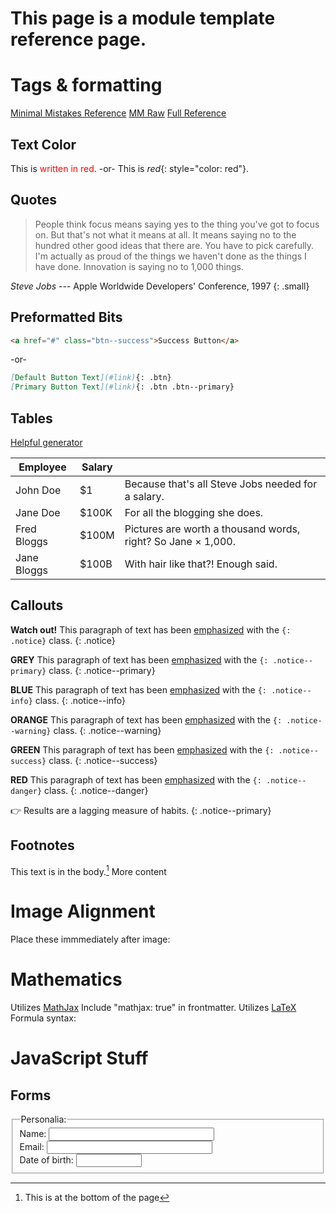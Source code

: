 # This page is a module template reference page.

# Tags & formatting
[Minimal Mistakes Reference](https://mmistakes.github.io/minimal-mistakes/markup/markup-html-tags-and-formatting/)
[MM Raw](https://raw.githubusercontent.com/mmistakes/minimal-mistakes/master/docs/_posts/2013-01-11-markup-html-tags-and-formatting.md)
[Full Reference](https://kramdown.gettalong.org/quickref.html)

## Text Color
This is <span style="color: red">written in red</span>.
-or-
This is *red*{: style="color: red"}.

## Quotes
> People think focus means saying yes to the thing you've got to focus on. But that's not what it means at all. It means saying no to the hundred other good ideas that there are. You have to pick carefully. I'm actually as proud of the things we haven't done as the things I have done. Innovation is saying no to 1,000 things.

<cite>Steve Jobs</cite> --- Apple Worldwide Developers' Conference, 1997
{: .small}

## Preformatted Bits
```html
<a href="#" class="btn--success">Success Button</a>
```
-or-
```markdown
[Default Button Text](#link){: .btn}
[Primary Button Text](#link){: .btn .btn--primary}
```

## Tables
[Helpful generator](https://www.tablesgenerator.com/markdown_tables)

| Employee    | Salary |                                                              |
| --------    | ------ | ------------------------------------------------------------ |
| John Doe    | $1     | Because that's all Steve Jobs needed for a salary.           |
| Jane Doe    | $100K  | For all the blogging she does.                               |
| Fred Bloggs | $100M  | Pictures are worth a thousand words, right? So Jane × 1,000. |
| Jane Bloggs | $100B  | With hair like that?! Enough said.                           |

## Callouts

**Watch out!** This paragraph of text has been [emphasized](#) with the `{: .notice}` class.
{: .notice}

**GREY** This paragraph of text has been [emphasized](#) with the `{: .notice--primary}` class.
{: .notice--primary}

**BLUE** This paragraph of text has been [emphasized](#) with the `{: .notice--info}` class.
{: .notice--info}

**ORANGE** This paragraph of text has been [emphasized](#) with the `{: .notice--warning}` class.
{: .notice--warning}

**GREEN** This paragraph of text has been [emphasized](#) with the `{: .notice--success}` class.
{: .notice--success}

**RED** This paragraph of text has been [emphasized](#) with the `{: .notice--danger}` class.
{: .notice--danger}

👉 Results are a lagging measure of habits.
{: .notice--primary}

## Footnotes
This text is in the body.[^footNoteIdString]
More content
[^footNoteIdString]:  This is at the bottom of the page


# Image Alignment
Place these immmediately after image:


# Mathematics
Utilizes [MathJax](https://docs.mathjax.org/en/latest/input/tex/index.html)
Include "mathjax: true" in frontmatter.
Utilizes [LaTeX](https://en.wikibooks.org/wiki/LaTeX/Mathematics)
Formula syntax:

# JavaScript Stuff

## Forms

<form>
  <fieldset>
    <legend>Personalia:</legend>
    Name: <input type="text" size="30"><br>
    Email: <input type="text" size="30"><br>
    Date of birth: <input type="text" size="10">
  </fieldset>
</form>